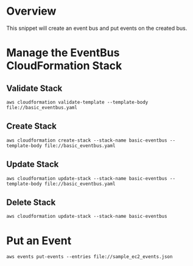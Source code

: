 # Overview

This snippet will create an event bus and put events on the created bus.

# Manage the EventBus CloudFormation Stack

## Validate Stack

`aws cloudformation validate-template --template-body file://basic_eventbus.yaml`

## Create Stack

`aws cloudformation create-stack --stack-name basic-eventbus --template-body file://basic_eventbus.yaml`

## Update Stack

`aws cloudformation update-stack --stack-name basic-eventbus --template-body file://basic_eventbus.yaml`

## Delete Stack

`aws cloudformation update-stack --stack-name basic-eventbus`

# Put an Event

`aws events put-events --entries file://sample_ec2_events.json`
